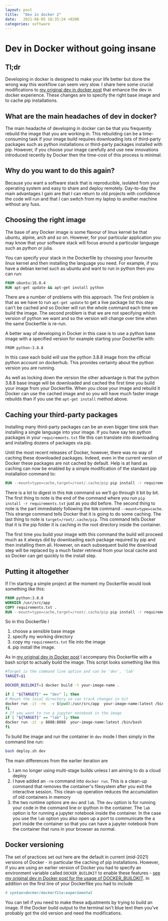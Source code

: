 ```yaml
---
layout: post
title:  "Dev in docker 2"
date:   2021-08-05 10:35:24 +0200
categories: software
---
```

# Dev in Docker without going insane

## Tl;dr
Developing in docker is designed to make your life better but done the wrong way this workflow can seem very slow. I share here some crucial modifications to [my original dev in docker post](https://braaannigan.github.io/software/2020/07/26/dev_in_docker.html) that enhance the dev in docker experience. These changes are to specify the right base image and to cache pip installations.

## What are the main headaches of dev in docker?

The main headache of developing in docker can be that you frequently rebuild the image that you are working in. This rebuilding can be a time-consuming task if your image build requires downloading lots of third-party packages such as python installations or third-party packages installed with pip. However, if you choose your image carefully and use new innovations introduced recently by Docker then the time-cost of this process is minimal.

## Why do you want to do this again? 

Because you want a software stack that is reproducible, isolated from your operating system and easy to share and deploy remotely. Day-to-day the main advantages I gain are that I can return to old projects with confidence the code will run and that I can switch from my laptop to another machine without any fuss. 

## Choosing the right image

The base of any Docker image is some flavour of linux kernel be that ubuntu, alpine, arch and so on. However, for your particular application you may know that your software stack will focus around a particular language such as python or julia. 

You can specify your stack in the Dockerfile by choosing your favourite linux kernel and then installing the language you need. For example, if you have a debian kernel such as ubuntu and want to run in python then you can run:
```Dockerfile
FROM ubuntu:16.0.4
RUN apt-get update && apt-get install python
```

There are a number of problems with this approach. The first problem is that as we have to run ```apt-get update``` to get a live package list this step can't be cached and so Docker will run the whole command each time we build the image. The second problem is that we are not specifying which version of python we want and so the version will change over time when the same Dockerfile is re-run.

A better way of developing in Docker in this case is to use a python base image with a specified version for example starting your Dockerfile with:

```
FROM python:3.8.8
```
In this case each build will use the python 3.8.8 image from the official python account on dockerhub. This provides certainty about the python version you are running.  

As well as locking down the version the other advantage is that the python 3.8.8 base image will be downloaded and cached the first time you build your image from your Dockerfile. When you close your image and rebuild it Docker can use the cached image and so you will have much faster image rebuilds than if you use the ```apt-get install``` method above.

## Caching your third-party packages
Installing many third-party packages can be an even bigger time sink than installing a single language into your image. If you have say ten python packages in your `requirements.txt` file this can translate into downloading and installing dozens of packages via pip.

Until the most recent releases of Docker, however, there was no way of caching these downloaded packages. Indeed, even in the current version of Docker these packages are not cached by default. Help is at hand as caching can now be enabled by a simple modification of the standard pip installation command to:
```Dockerfile
RUN --mount=type=cache,target=/root/.cache/pip pip install -r requirements.txt
```
There is a lot to digest in this `RUN` command so we'll go through it bit by bit. The first thing to note is the end of the command where you run `pip install -r requirements.txt` just as you did before. The second thing to note is the part immediately following the `RUN` command `--mount=type=cache`. This strange command tells Docker that it is going to do some caching. The last thing to note is `target=/root/.cache/pip`. This command tells Docker that it is the pip folder it is caching in the root directory inside the container.

The first time you build your image with this command the build will proceed much as it always did by downloading each package required by pip and then installing them all.  However, on each subsequent build the download step will be replaced by a much faster retrieval from your local cache and so Docker can get quickly to the install step.

## Putting it altogether

If I'm starting a simple project at the moment my Dockerfile would look something like this:
```Dockerfile
FROM python:3.8.8
WORKDIR /usr/src/app
COPY requirements.txt .
RUN --mount=type=cache,target=/root/.cache/pip pip install -r requirements.txt
```

So in this Dockerfile I 
1. choose a sensible base image
2. specify my working directory 
3. copy my `requirements.txt` file into the image
4. pip install the image. 

As in [my original dev in Docker post](https://braaannigan.github.io/software/2020/07/26/dev_in_docker.html) I accompany this Dockerfile with a bash script to actually build the image. This script looks something like this
```bash
#Target is the command line option and can be 'dev', 'lab'
TARGET=$1

DOCKER_BUILDKIT=1 docker build -t your-image-name .

if [ "${TARGET}" == "dev" ]; then
# Mount the local directory so can track changes in Git
docker run -it -rm  -v $(pwd):/usr/src/app  your-image-name:latest /bin/bash
fi
# If you want to run a jupyter notebook in the image
if [ "${TARGET}" == "lab" ]; then
docker run -it -p 8888:8888  your-image-name:latest /bin/bash
fi
```
To build the image and run the container in `dev` mode I then simply in the command line run:
```bash
bash deploy.sh dev
```

The main differences from the earlier iteration are 
1. I am no longer using multi-stage builds unless I am aiming to do a cloud deploy 
2. I have added an `-rm` command into `docker run`. This is a clean-up command that removes the container's filesystem after you exit the interactive session. This clean-up operation reduces the accumulation of old containers in memory 
3. the two runtime options are `dev` and `lab`. The `dev` option is for running your code in the command line or ipython in the container. The `lab` option is for running a jupyter notebook inside the container. In the case you use the `lab` option you also open up a port to communicate the a port inside the container so that you can have a jupyter notebook from the container that runs in your browser as normal. 

## Docker versioning

The set of practices set out here are the default in current (mid-2021) versions of Docker - in particular the caching of pip installations. However, if you are using an earlier version of Docker you had to specify an environment variable called `DOCKER_BUILDKIT` to enable these features - [see my original dev in Docker post for the usage of DOCKER_BUILDKIT](https://braaannigan.github.io/software/2020/07/26/dev_in_docker.html). In addition on the first line of your Dockerfike you had to include
```Dockerfile
# syntax=docker/dockerfile:experimental
```

You can tell if you need to make these adjustments by trying to build an image. If the Docker build output to the terminal isn't blue text then you've probably got the old version and need the modifications.



